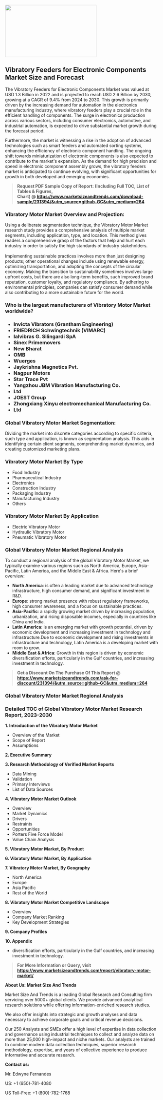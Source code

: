<p><img class="alignnone size-medium wp-image-20088" src="https://ffe5etoiles.com/wp-content/uploads/2024/12/MST1-300x171.png" alt="" width="300" height="171" /></p><h2>Vibratory Feeders for Electronic Components Market Size and Forecast</h2><p>The Vibratory Feeders for Electronic Components Market was valued at USD 1.3 Billion in 2022 and is projected to reach USD 2.6 Billion by 2030, growing at a CAGR of 9.4% from 2024 to 2030. This growth is primarily driven by the increasing demand for automation in the electronics manufacturing industry, where vibratory feeders play a crucial role in the efficient handling of components. The surge in electronics production across various sectors, including consumer electronics, automotive, and industrial automation, is expected to drive substantial market growth during the forecast period.</p><p>Furthermore, the market is witnessing a rise in the adoption of advanced technologies such as smart feeders and automated sorting systems, enhancing the efficiency of electronic component handling. The ongoing shift towards miniaturization of electronic components is also expected to contribute to the market's expansion. As the demand for high precision and speed in electronic component assembly grows, the vibratory feeders market is anticipated to continue evolving, with significant opportunities for growth in both developed and emerging economies.</p></p><blockquote id="" class=""><strong>Request PDF Sample Copy of Report: (Including Full TOC, List of Tables &amp; Figures, Chart)&nbsp;@&nbsp;<strong><a href="https://www.marketsizeandtrends.com/download-sample/231394/&utm_source=github-GC&utm_medium=264" target="_blank">https://www.marketsizeandtrends.com/download-sample/231394/&utm_source=github-GC&utm_medium=264</a></strong></strong></blockquote><h3 id="" class="">Vibratory Motor Market&nbsp;Overview and Projection:</h3><p id="" class="">Using a deliberate segmentation technique, the Vibratory Motor Market research study provides a comprehensive analysis of multiple market segments, including application, type, and location. This method gives readers a comprehensive grasp of the factors that help and hurt each industry in order to satisfy the high standards of industry stakeholders. <br /> <br />Implementing sustainable practices involves more than just designing products; other operational changes include using renewable energy, optimizing transportation, and adopting the concepts of the circular economy. Making the transition to sustainability sometimes involves large upfront costs, but there are also long-term benefits, such improved brand reputation, customer loyalty, and regulatory compliance. By adhering to environmental principles, companies can satisfy consumer demand while also contributing to a more sustainable future for the world.</p><h3 id="" class="">Who is the largest manufacturers of&nbsp;Vibratory Motor Market worldwide?</h3><h3 class=""><p><ul><li>Invicta Vibrators (Grantham Engineering) </li><li> FRIEDRICH Schwingtechnik (VIMARC) </li><li> Ialvibras G. Silingardi SpA </li><li> Sinex Primemovers </li><li> New Bharat </li><li> OMB </li><li> Wuerges </li><li> Jaykrishna Magnetics Pvt. </li><li> Nagpur Motors </li><li> Star Trace Pvt </li><li> Yangzhou JBM Vibration Manufacturing Co. </li><li> Ltd </li><li> JOEST Group </li><li> Zhongxiang Xinyu electromechanical Manufacturing Co. </li><li> Ltd</li></ul></p></h3><h3 id="" class="">Global&nbsp;Vibratory Motor Market Segmentation:</h3><p id="" class="">Dividing the market into discrete categories according to specific criteria, such type and application, is known as segmentation analysis. This aids in identifying certain client segments, comprehending market dynamics, and creating customized marketing plans.</p><h3 id="" class="">Vibratory Motor Market&nbsp;By Type</h3><p><p><ul><li>Food Industry</li><li> Pharmaceutical Industry</li><li> Electronics</li><li> Construction Industry</li><li> Packaging Industry</li><li> Manufacturing Industry</li><li> Others</p></li></ul></p></p><h3 id="" class="">Vibratory Motor Market&nbsp;By Application</h3><p class=""><p><ul><li>Electric Vibratory Motor</li><li> Hydraulic Vibratory Motor</li><li> Pneumatic Vibratory Motor</li></ul></p></p><h3 id="" class="">Global Vibratory Motor Market Regional Analysis</h3><p id="" class="">To conduct a regional analysis of the global Vibratory Motor Market, we typically examine various regions such as North America, Europe, Asia-Pacific, Latin America, and the Middle East &amp; Africa. Here's a brief overview:</p><ul><li><strong>North America</strong>: is often a leading market due to advanced technology infrastructure, high consumer demand, and significant investment in R&amp;D.</li><li><strong>Europe</strong>: strong market presence with robust regulatory frameworks, high consumer awareness, and a focus on sustainable practices.</li><li><strong>Asia-Pacific</strong>: a rapidly growing market driven by increasing population, urbanization, and rising disposable incomes, especially in countries like China and India.</li><li><strong>Latin America</strong>: is an emerging market with growth potential, driven by economic development and increasing investment in technology and infrastructure.Due to economic development and rising investments in infrastructure and technology, Latin America is a developing market with room to grow.</li><li><strong>Middle East &amp; Africa</strong>: Growth in this region is driven by economic diversification efforts, particularly in the Gulf countries, and increasing investment in technology.</li></ul><blockquote id="" class=""><strong>Get a Discount On The Purchase Of This Report @ <strong><a href="https://www.marketsizeandtrends.com/ask-for-discount/231394/&utm_source=github-GC&utm_medium=264" target="_blank">https://www.marketsizeandtrends.com/ask-for-discount/231394/&utm_source=github-GC&utm_medium=264</a></strong></strong></blockquote><h3 id="" class="">Global Vibratory Motor Market Regional Analysis</h3><h3 id="" class="">Detailed TOC of Global Vibratory Motor Market Research Report, 2023-2030</h3><p id="" class=""><strong>1. Introduction of the Vibratory Motor Market</strong></p><ul><li>Overview of the Market</li><li>Scope of Report</li><li>Assumptions</li></ul><p id="" class=""><strong>2. Executive Summary</strong></p><p id="" class=""><strong>3. Research Methodology of Verified Market Reports</strong></p><ul><li>Data Mining</li><li>Validation</li><li>Primary Interviews</li><li>List of Data Sources</li></ul><p id="" class=""><strong>4. Vibratory Motor Market Outlook</strong></p><ul><li>Overview</li><li>Market Dynamics</li><li>Drivers</li><li>Restraints</li><li>Opportunities</li><li>Porters Five Force Model</li><li>Value Chain Analysis</li></ul><p id="" class=""><strong>5. Vibratory Motor Market, By Product</strong></p><p id="" class=""><strong>6. Vibratory Motor Market, By Application</strong></p><p id="" class=""><strong>7. Vibratory Motor Market, By Geography</strong></p><ul><li>North America</li><li>Europe</li><li>Asia Pacific</li><li>Rest of the World</li></ul><p id="" class=""><strong>8. Vibratory Motor Market Competitive Landscape</strong></p><ul><li>Overview</li><li>Company Market Ranking</li><li>Key Development Strategies</li></ul><p id="" class=""><strong>9. Company Profiles</strong></p><p id="" class=""><strong>10. Appendix</strong></p><ul><li>diversification efforts, particularly in the Gulf countries, and increasing investment in technology.</li></ul><blockquote id="" class=""><strong>For More Information or Query, visit <strong><strong><a href="https://www.marketsizeandtrends.com/report/vibratory-motor-market/" target="_blank">https://www.marketsizeandtrends.com/report/vibratory-motor-market/</a></strong></strong></strong></blockquote><p id="" class=""><strong>About Us: Market Size And Trends</strong></p><p id="" class="">Market Size And Trends is a leading Global Research and Consulting firm servicing over 5000+ global clients. We provide advanced analytical research solutions while offering information-enriched research studies.</p><p id="" class="">We also offer insights into strategic and growth analyses and data necessary to achieve corporate goals and critical revenue decisions.</p><p id="" class="">Our 250 Analysts and SMEs offer a high level of expertise in data collection and governance using industrial techniques to collect and analyze data on more than 25,000 high-impact and niche markets. Our analysts are trained to combine modern data collection techniques, superior research methodology, expertise, and years of collective experience to produce informative and accurate research.</p><p id="" class=""><strong>Contact us:</strong></p><p id="" class="">Mr. Edwyne Fernandes</p><p id="" class="">US: +1 (650)-781-4080</p><p id="" class="">US Toll-Free: +1 (800)-782-1768</p>

